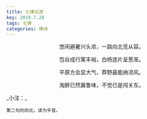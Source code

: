 ```yaml
---
title: 七律北游
key: 2019.7.28
tags: 七律
categories: 律诗
---
```


<p align="center">悠闲避暑兴头浓，一路向北觅从容。
</p>
<p align="center">包谷成行寓丰裕，白杨连片呈葱茏。
</p>
<p align="center">平原方会显大气，莽野最能纳凉风。
</p>
<p align="center">淘醉已然冀鲁味，不觉已是闯关东。
</p>
_小注：_

```
第二句的向北，读为平音。
```